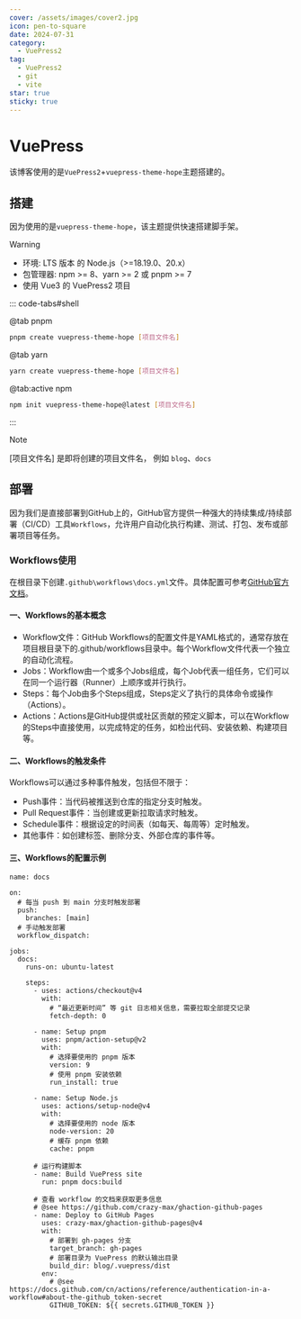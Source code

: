 ```yaml
---
cover: /assets/images/cover2.jpg
icon: pen-to-square
date: 2024-07-31
category:
  - VuePress2
tag:
  - VuePress2
  - git
  - vite
star: true
sticky: true
---
```


# VuePress

该博客使用的是`VuePress2`+`vuepress-theme-hope`主题搭建的。

## 搭建

因为使用的是`vuepress-theme-hope`，该主题提供快速搭建脚手架。

> [!warning]
> - 环境: LTS 版本 的 Node.js（>=18.19.0、20.x）
> - 包管理器: npm >= 8、yarn >= 2 或 pnpm >= 7
> - 使用 Vue3 的 VuePress2 项目

::: code-tabs#shell

@tab pnpm

```bash
pnpm create vuepress-theme-hope [项目文件名]
```

@tab yarn

```bash
yarn create vuepress-theme-hope [项目文件名]
```

@tab:active npm

```bash
npm init vuepress-theme-hope@latest [项目文件名]
```

:::

> [!note]
> [项目文件名] 是即将创建的项目文件名， 例如 `blog`、`docs`

## 部署

因为我们是直接部署到GitHub上的，GitHub官方提供一种强大的持续集成/持续部署（CI/CD）工具`Workflows`，允许用户自动化执行构建、测试、打包、发布或部署项目等任务。

### Workflows使用

在根目录下创建`.github\workflows\docs.yml`文件。具体配置可参考[GitHub官方文档](https://docs.github.com/zh/actions/writing-workflows/quickstart)。

#### 一、Workflows的基本概念

- Workflow文件：GitHub Workflows的配置文件是YAML格式的，通常存放在项目根目录下的.github/workflows目录中。每个Workflow文件代表一个独立的自动化流程。
- Jobs：Workflow由一个或多个Jobs组成，每个Job代表一组任务，它们可以在同一个运行器（Runner）上顺序或并行执行。
- Steps：每个Job由多个Steps组成，Steps定义了执行的具体命令或操作（Actions）。
- Actions：Actions是GitHub提供或社区贡献的预定义脚本，可以在Workflow的Steps中直接使用，以完成特定的任务，如检出代码、安装依赖、构建项目等。

#### 二、Workflows的触发条件

Workflows可以通过多种事件触发，包括但不限于：

- Push事件：当代码被推送到仓库的指定分支时触发。
- Pull Request事件：当创建或更新拉取请求时触发。
- Schedule事件：根据设定的时间表（如每天、每周等）定时触发。
- 其他事件：如创建标签、删除分支、外部仓库的事件等。

#### 三、Workflows的配置示例

```
name: docs

on:
  # 每当 push 到 main 分支时触发部署
  push:
    branches: [main]
  # 手动触发部署
  workflow_dispatch:

jobs:
  docs:
    runs-on: ubuntu-latest

    steps:
      - uses: actions/checkout@v4
        with:
          # “最近更新时间” 等 git 日志相关信息，需要拉取全部提交记录
          fetch-depth: 0

      - name: Setup pnpm
        uses: pnpm/action-setup@v2
        with:
          # 选择要使用的 pnpm 版本
          version: 9
          # 使用 pnpm 安装依赖
          run_install: true

      - name: Setup Node.js
        uses: actions/setup-node@v4
        with:
          # 选择要使用的 node 版本
          node-version: 20
          # 缓存 pnpm 依赖
          cache: pnpm

      # 运行构建脚本
      - name: Build VuePress site
        run: pnpm docs:build

      # 查看 workflow 的文档来获取更多信息
      # @see https://github.com/crazy-max/ghaction-github-pages
      - name: Deploy to GitHub Pages
        uses: crazy-max/ghaction-github-pages@v4
        with:
          # 部署到 gh-pages 分支
          target_branch: gh-pages
          # 部署目录为 VuePress 的默认输出目录
          build_dir: blog/.vuepress/dist
        env:
          # @see https://docs.github.com/cn/actions/reference/authentication-in-a-workflow#about-the-github_token-secret
          GITHUB_TOKEN: ${{ secrets.GITHUB_TOKEN }}
```